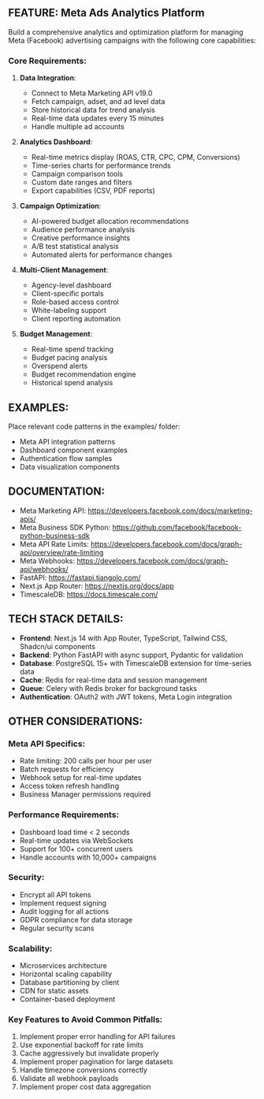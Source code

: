 ## FEATURE: Meta Ads Analytics Platform

Build a comprehensive analytics and optimization platform for managing Meta (Facebook) advertising campaigns with the following core capabilities:

### Core Requirements:
1. **Data Integration**:
   - Connect to Meta Marketing API v19.0
   - Fetch campaign, adset, and ad level data
   - Store historical data for trend analysis
   - Real-time data updates every 15 minutes
   - Handle multiple ad accounts

2. **Analytics Dashboard**:
   - Real-time metrics display (ROAS, CTR, CPC, CPM, Conversions)
   - Time-series charts for performance trends
   - Campaign comparison tools
   - Custom date ranges and filters
   - Export capabilities (CSV, PDF reports)

3. **Campaign Optimization**:
   - AI-powered budget allocation recommendations
   - Audience performance analysis
   - Creative performance insights
   - A/B test statistical analysis
   - Automated alerts for performance changes

4. **Multi-Client Management**:
   - Agency-level dashboard
   - Client-specific portals
   - Role-based access control
   - White-labeling support
   - Client reporting automation

5. **Budget Management**:
   - Real-time spend tracking
   - Budget pacing analysis
   - Overspend alerts
   - Budget recommendation engine
   - Historical spend analysis

## EXAMPLES:
Place relevant code patterns in the examples/ folder:
- Meta API integration patterns
- Dashboard component examples
- Authentication flow samples
- Data visualization components

## DOCUMENTATION:
- Meta Marketing API: https://developers.facebook.com/docs/marketing-apis/
- Meta Business SDK Python: https://github.com/facebook/facebook-python-business-sdk
- Meta API Rate Limits: https://developers.facebook.com/docs/graph-api/overview/rate-limiting
- Meta Webhooks: https://developers.facebook.com/docs/graph-api/webhooks/
- FastAPI: https://fastapi.tiangolo.com/
- Next.js App Router: https://nextjs.org/docs/app
- TimescaleDB: https://docs.timescale.com/

## TECH STACK DETAILS:
- **Frontend**: Next.js 14 with App Router, TypeScript, Tailwind CSS, Shadcn/ui components
- **Backend**: Python FastAPI with async support, Pydantic for validation
- **Database**: PostgreSQL 15+ with TimescaleDB extension for time-series data
- **Cache**: Redis for real-time data and session management
- **Queue**: Celery with Redis broker for background tasks
- **Authentication**: OAuth2 with JWT tokens, Meta Login integration

## OTHER CONSIDERATIONS:

### Meta API Specifics:
- Rate limiting: 200 calls per hour per user
- Batch requests for efficiency
- Webhook setup for real-time updates
- Access token refresh handling
- Business Manager permissions required

### Performance Requirements:
- Dashboard load time < 2 seconds
- Real-time updates via WebSockets
- Support for 100+ concurrent users
- Handle accounts with 10,000+ campaigns

### Security:
- Encrypt all API tokens
- Implement request signing
- Audit logging for all actions
- GDPR compliance for data storage
- Regular security scans

### Scalability:
- Microservices architecture
- Horizontal scaling capability
- Database partitioning by client
- CDN for static assets
- Container-based deployment

### Key Features to Avoid Common Pitfalls:
1. Implement proper error handling for API failures
2. Use exponential backoff for rate limits
3. Cache aggressively but invalidate properly
4. Implement proper pagination for large datasets
5. Handle timezone conversions correctly
6. Validate all webhook payloads
7. Implement proper cost data aggregation